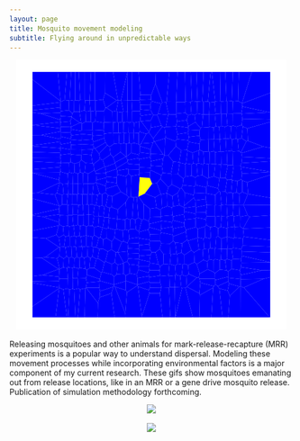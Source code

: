 ```yaml
---
layout: page
title: Mosquito movement modeling
subtitle: Flying around in unpredictable ways 
---
```

<p align="center">
  <img src = "/img/mosq_blueyellow.gif">
</p>

Releasing mosquitoes and other animals for mark-release-recapture (MRR) experiments is a popular way to understand dispersal. Modeling these movement processes while incorporating environmental factors is a major component of my current research. These gifs show mosquitoes emanating out from release locations, like in an MRR or a gene drive mosquito release. Publication of simulation methodology forthcoming.

<p align="center">
  <img src = "/img/dinuba10.gif">
</p>

<p align="center">
  <img src = "/img/gc5.gif">
</p>
